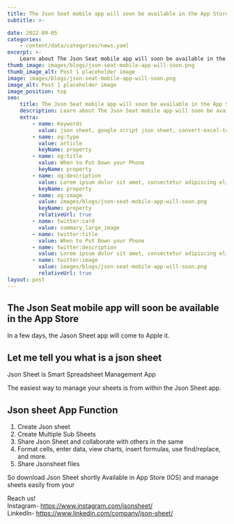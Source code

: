 ```yaml
---
title: The Json Seat mobile app will soon be available in the App Store
subtitle: >-

date: 2022-09-05
categories:
    - content/data/categories/news.yaml
excerpt: >-
    Learn about The Json Seat mobile app will soon be available in the App Store
thumb_image: images/blogs/json-seat-mobile-app-will-soon.png
thumb_image_alt: Post 1 placeholder image
image: images/blogs/json-seat-mobile-app-will-soon.png
image_alt: Post 1 placeholder image
image_position: top
seo:
    title: The Json Seat mobile app will soon be available in the App Store
    description: Learn about The Json Seat mobile app will soon be available in the App Store
    extra:
        - name: Keywords
          value: json sheet, google script json sheet, convert-excel-to-json sheet, json sheetjs,json cheat sheet, google sheet to json, sheets json api, google sheet json api, json sheet builder, json cheat sheet pdf, json to sheet custom header, json schema cheat sheet, jsonpath cheat sheet, google sheet to json, json to google sheets
        - name: og:type
          value: article
          keyName: property
        - name: og:title
          value: When to Put Down your Phone
          keyName: property
        - name: og:description
          value: Lorem ipsum dolor sit amet, consectetur adipiscing elit
          keyName: property
        - name: og:image
          value: images/blogs/json-seat-mobile-app-will-soon.png
          keyName: property
          relativeUrl: true
        - name: twitter:card
          value: summary_large_image
        - name: twitter:title
          value: When to Put Down your Phone
        - name: twitter:description
          value: Lorem ipsum dolor sit amet, consectetur adipiscing elit
        - name: twitter:image
          value: images/blogs/json-seat-mobile-app-will-soon.png  
          relativeUrl: true
layout: post
---
```

## The Json Seat mobile app will soon be available in the App Store

In a few days, the Jason Sheet app will come to Apple it.

## Let me tell you what is a json sheet

Json Sheet is Smart  Spreadsheet Management App

The easiest way to manage your sheets is from within the Json Sheet app.

## Json sheet  App Function 

 1. Create Json sheet 
 2. Create Multiple Sub Sheets
 3. Share Json Sheet and collaborate with others in the same 
 4. Format cells, enter data, view charts, insert formulas, use 
     find/replace, and more.
 5. Share Jsonsheet files 


So download Json Sheet shortly Available in App Store (IOS) and manage sheets easily from your

Reach us!</br>
Instagram- <a href="https://www.instagram.com/jsonsheet/">https://www.instagram.com/jsonsheet/</a> </br>
LinkedIn- <a href="https://www.linkedin.com/company/json-sheet/">https://www.linkedin.com/company/json-sheet/</a>

    

